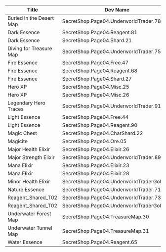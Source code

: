| Title | Dev Name | Quantity | Currency |  Price |
| ----- | -------- | -------- | -------- |  ----- |
| Buried in the Desert Map | SecretShop.Page04.UnderworldTrader.78 | 1 | Gems | 140 |
| Dark Essence | SecretShop.Page04.Reagent.81 | 2 | Gems | 170 |
| Dark Essence | SecretShop.Page04.Shard.21 | 1 | Gold | 255000 |
| Diving for Treasure Map | SecretShop.Page04.UnderworldTrader.75 | 1 | Gems | 39 |
| Fire Essence | SecretShop.Page04.Free.47 | 2 | Gems | 0 |
| Fire Essence | SecretShop.Page04.Reagent.68 | 1 | Gold | 255000 |
| Fire Essence | SecretShop.Page04.Shard.27 | 1 | Gems | 170 |
| Hero XP | SecretShop.Page04.Misc.25 | 1000 | Gold | 170 |
| Hero XP | SecretShop.Page04.Misc.26 | 5000 | Gold | 170 |
| Legendary Hero Traces | SecretShop.Page04.UnderworldTrader.91 | 1 | Gems | 5000 |
| Light Essence | SecretShop.Page04.Free.44 | 1 | Gems | 0 |
| Light Essence | SecretShop.Page04.Reagent.90 | 3 | Gems | 170 |
| Magic Chest | SecretShop.Page04.CharShard.22 | 1 | Gold | 7500000 |
| Magicite | SecretShop.Page04.Ore.05 | 3 | Gold | 21250 |
| Major Health Elixir | SecretShop.Page04.Elixir.26 | 10 | Gems | 25 |
| Major Strength Elixir | SecretShop.Page04.UnderworldTrader.89 | 10 | Gems | 21 |
| Mana Elixir | SecretShop.Page04.Elixir.23 | 4 | Gold | 340000 |
| Mana Elixir | SecretShop.Page04.Elixir.28 | 4 | Gems | 85 |
| Minor Health Elixir | SecretShop.Page04.UnderworldTraderGold.13 | 15 | Gold | 2800 |
| Nature Essence | SecretShop.Page04.UnderworldTrader.71 | 1 | Gems | 170 |
| Reagent_Shared_T02 | SecretShop.Page04.UnderworldTrader.73 | 40 | Gems | 1 |
| Reagent_Shared_T02 | SecretShop.Page04.UnderworldTraderGold.11 | 30 | Gold | 1500 |
| Underwater Forest Map | SecretShop.Page04.TreasureMap.30 | 1 | Gold | 425000 |
| Underwater Tunnel Map | SecretShop.Page04.TreasureMap.31 | 1 | Gold | 425000 |
| Water Essence | SecretShop.Page04.Reagent.65 | 1 | Gold | 255000 |
